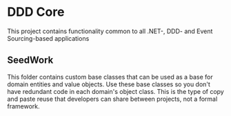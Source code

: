 # DDD Core

This project contains functionality common to all .NET-, DDD- and Event Sourcing-based applications

## SeedWork

This folder contains custom base classes that can be used as a base for domain entities and value objects. Use these base classes so you don't have redundant code in each domain's object class. This is the type of copy and paste reuse that developers can share between projects, not a formal framework.